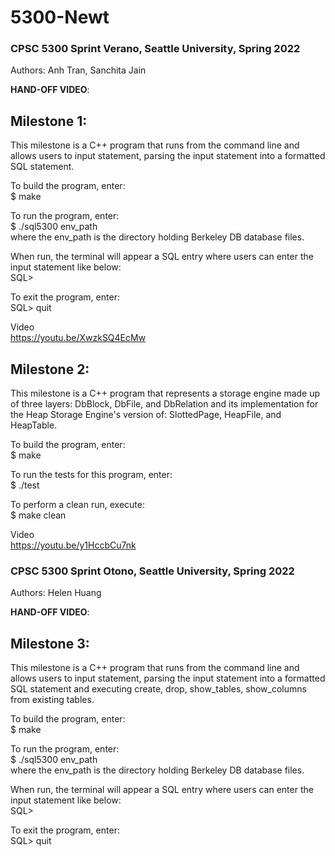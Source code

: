 # 5300-Newt

### CPSC 5300 Sprint Verano, Seattle University, Spring 2022

Authors: Anh Tran, Sanchita Jain

**HAND-OFF VIDEO**: 


**Milestone 1:**
--------------------------------

This milestone is a C++ program that runs from the command line and allows users to input statement, parsing the input statement into a formatted SQL statement.

To build the program, enter:
<br />
$ make

To run the program, enter: 
<br />
$ ./sql5300 env_path
<br />
where the env_path is the directory holding Berkeley DB database files.

When run, the terminal will appear a SQL entry where users can enter the input statement like below: 
<br />
SQL>

To exit the program, enter: 
<br />
SQL> quit

Video 
<br />
https://youtu.be/XwzkSQ4EcMw


**Milestone 2:**
-------------------------------
This milestone is a C++ program that represents a storage engine made up of three layers: DbBlock, DbFile, and DbRelation and its implementation for the Heap Storage Engine's version of: SlottedPage, HeapFile, and HeapTable.

To build the program, enter:
<br />
$ make

To run the tests for this program, enter: 
<br />
$ ./test 

To perform a clean run, execute: 
<br />
$ make clean
<br />

Video
<br />
https://youtu.be/y1HccbCu7nk 

### CPSC 5300 Sprint Otono, Seattle University, Spring 2022

Authors: Helen Huang

**HAND-OFF VIDEO**: 


**Milestone 3:**
--------------------------------

This milestone is a C++ program that runs from the command line and allows users to input statement, parsing the input statement into a formatted SQL statement and executing create, drop, show_tables, show_columns from existing tables.

To build the program, enter:
<br />
$ make

To run the program, enter: 
<br />
$ ./sql5300 env_path
<br />
where the env_path is the directory holding Berkeley DB database files.

When run, the terminal will appear a SQL entry where users can enter the input statement like below: 
<br />
SQL>

To exit the program, enter: 
<br />
SQL> quit


